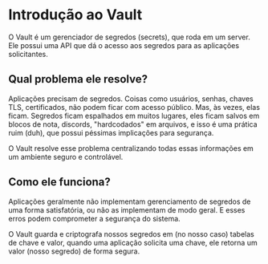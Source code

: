 # Introdução ao Vault

O Vault é um gerenciador de segredos (secrets), que roda em um server. Ele possui uma API que dá o acesso aos segredos para as aplicações solicitantes. 

## Qual problema ele resolve?

Aplicações precisam de segredos. Coisas como usuários, senhas, chaves TLS, certificados, não podem ficar com acesso público. Mas, às vezes, elas ficam. Segredos ficam espalhados em muitos lugares, eles ficam salvos em blocos de nota, discords, "hardcodados" em arquivos, e isso é uma prática ruim (duh), que possui péssimas implicações para segurança.

O Vault resolve esse problema centralizando todas essas informações em um ambiente seguro e controlável. 

## Como ele funciona?

Aplicações geralmente não implementam gerenciamento de segredos de uma forma satisfatória, ou não as implementam de modo geral. E esses erros podem comprometer a segurança do sistema.

O Vault guarda e criptografa nossos segredos em (no nosso caso) tabelas de chave e valor, quando uma aplicação solicita uma chave, ele retorna um valor (nosso segredo) de forma segura.

